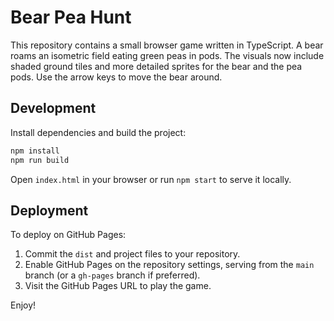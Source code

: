 # Bear Pea Hunt

This repository contains a small browser game written in TypeScript. A bear roams an isometric field eating green peas in pods. The visuals now include shaded ground tiles and more detailed sprites for the bear and the pea pods. Use the arrow keys to move the bear around.

## Development

Install dependencies and build the project:

```bash
npm install
npm run build
```

Open `index.html` in your browser or run `npm start` to serve it locally.

## Deployment

To deploy on GitHub Pages:

1. Commit the `dist` and project files to your repository.
2. Enable GitHub Pages on the repository settings, serving from the `main` branch (or a `gh-pages` branch if preferred).
3. Visit the GitHub Pages URL to play the game.

Enjoy!

